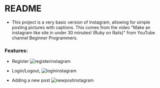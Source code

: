 # README
* This project is a very basic version of Instagram, allowing for simple posting pictures with captions. This comes from the video "Make an instagram like site in under 30 minutes! (Ruby on Rails)" from YouTube channel Beginner Programmers.

### Features:

* Register 
![registerinstagram](https://user-images.githubusercontent.com/25189994/30316509-4eee32b8-975c-11e7-98a0-5a898fdbc366.PNG)

* Login/Logout,
![logininstagram](https://user-images.githubusercontent.com/25189994/30316502-4a5e1fc4-975c-11e7-9deb-e19be68c903b.PNG)

* Adding a new post
![newpostinstagram](https://user-images.githubusercontent.com/25189994/30316510-4ef855ae-975c-11e7-826a-2feb71cb19ac.PNG)


